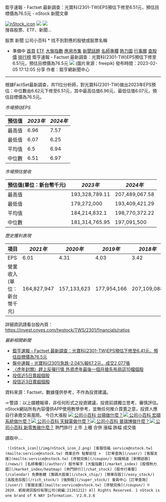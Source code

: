 
鉅亨速報 - Factset 最新調查：光寶科(2301-TW)EPS預估下修至6.51元，預估目標價為76.5元 - nStock 新聞文章

  [![nStock_icon](/img/nStock_icon_2.png)](/)  ![](/img/invalid-name@3x.png) ![](/img/invalid-name@3x.png)       
搜尋股票、ETF、新聞...
 

股票 新聞 公司小百科 * 找不到對應的股號或股票名稱
* 準備中
   [首頁](/) [ETF](/etf/) [大盤指數](/market_index/) [應用市集](/market/) [新聞話題](/news/) [名師專欄](/author/) [熱力圖](/market_index/heatmap) [行事曆](/calendar) [查股價](/chat_stock) [排行榜](/rank/)  鉅亨速報 - Factset 最新調查：光寶科(2301-TW)EPS預估下修至6.51元，預估目標價為76.5元 ![](https://storage.googleapis.com/nstock-cloud/stock_type_img/025/1.jpg) (圖片來源：freepik) 發布時間：2023-02-05 17:12:05    分享
  作者：鉅亨網新聞中心 

---

  

根據FactSet最新調查，共11位分析師，對光寶科(2301-TW)做出2023年EPS預估：中位數由6.62元下修至6.51元，其中最高估值6.96元，最低估值6.07元，預估目標價為76.5元。

*市場預估EPS*

| 預估值 | *2023年* | *2024年* |
| --- | --- | --- |
| 最高值 | 6.96 | 7.57 |
| 最低值 | 6.07 | 6.25 |
| 平均值 | 6.5 | 6.94 |
| 中位數 | 6.51 | 6.97 |

*市場預估營收*

| 預估值(單位：新台幣千元) | *2023年* | *2024年* |
| --- | --- | --- |
| 最高值 | 193,328,789.11 | 207,489,067.58 |
| 最低值 | 179,272,000 | 193,409,421.29 |
| 平均值 | 184,214,832.1 | 198,770,372.22 |
| 中位數 | 181,314,765.95 | 197,091,500 |

*歷史獲利表現*

| 項目 | *2021年* | *2020年* | *2019年* | *2018年* |
| --- | --- | --- | --- | --- |
| EPS | 6.01 | 4.31 | 4.03 | 3.42 |
| 營業收入(單位：新台幣千元) | 164,827,947 | 157,133,623 | 177,954,166 | 207,109,088 |

詳細資訊請看台股內頁：  
<https://invest.cnyes.com/twstock/TWS/2301/financials/ratios>

*最新相關新聞*

* [鉅亨速報 - Factset 最新調查：光寶科(2301-TW)EPS預估下修至6.41元，預估目標價為76.5元](https://news.cnyes.com/news/id/5075999)
* [盤中速報 - 光寶科(2301)急跌-2.04%報67.2元，成交2,077張](https://news.cnyes.com/news/id/5070987)
* [〈虎年封關〉趕上反彈行情 外資虎年最後一個月搶先布局這10檔個股](https://news.cnyes.com/news/id/5066028)
* [投信近5日賣超個股](https://news.cnyes.com/news/id/5064042)
* [投信近3日賣超個股](https://news.cnyes.com/news/id/5064040)

資料來源：Factset，數據僅供參考，不作為投資建議。

  
☞警語：以上媒體報導，非任何形式之投資建議，投資前請獨立思考、審慎評估。nStock網站所有內容僅供APP使用教學參考，並無任何推介買賣之意，投資人應自行承擔交易風險。
  今日大漲股 [![](/img/recommend_icon/graduate.png) 公司小百科 台揚做什麼？](/台揚做什麼.html)[![](/img/recommend_icon/graduate.png) 公司小百科 宏碩系統做什麼？](/宏碩系統做什麼.html)[![](/img/recommend_icon/graduate.png) 公司小百科 天鉞電做什麼？](/天鉞電做什麼.html)[![](/img/recommend_icon/graduate.png) 公司小百科 普瑞博做什麼？](/普瑞博做什麼.html)[![](/img/recommend_icon/graduate.png) 公司小百科 新零售做什麼？](/新零售做什麼.html)      熱門排行 上市 上櫃 合併 漲幅 跌幅 成交值 

讀取中....

     ![nStock_icon](/img/nStock_icon_2.png) [客服信箱 service@nstock.tw](mailto:service@nstock.tw) 商業合作 點擊前往 >  [訂單查詢](/user/) [客服支援](mailto:service@nstock.tw) [序號兌換](/coupon/) 知識頻道 [新聞話題](/news/) [名師專欄](/author/) 股市幫手 [大盤指數](/market_index) [股價熱力圖](/market_index/heatmap) [熱門排行](/chat_stock) [股市行事曆](/calendar) 免費軟體 [籌碼大股東](/stock_chip/) [簡單存股](/easy_stock/) [高股息存股](/rich_stock/) [強勢股](/super_stock/) 會員中心 [訂單查詢](/user/) [客服支援](mailto:service@nstock.tw) [序號兌換](/coupon/) © 2020. 凱衛資訊股份有限公司(統編:21261212) All Rights Reserved. 1 nStock is one brand of K WAY Information. Ｖ2.0.3.6 


